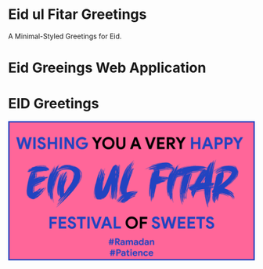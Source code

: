 # Eid ul Fitar Greetings
A Minimal-Styled Greetings for Eid.
# Eid Greeings Web Application
# EID Greetings
<img src = "https://raw.githubusercontent.com/AhmedRaja1/Eid-ul-Fitar-Greetings/master/eid-github.png">
